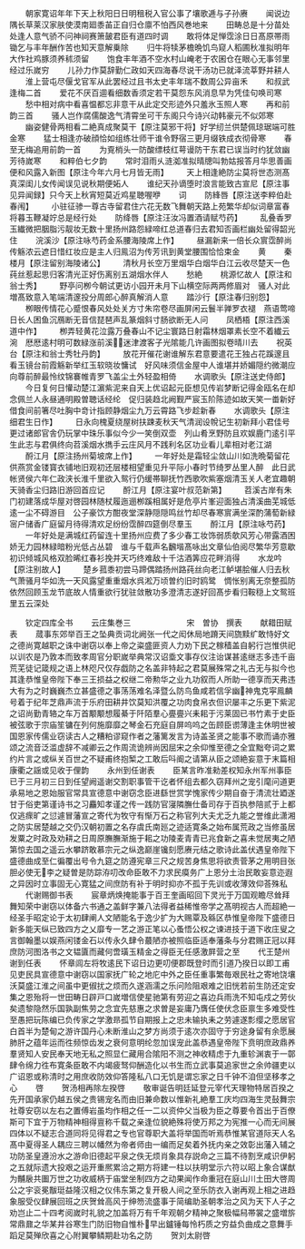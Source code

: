 <!-- { "loadSidebar": true } -->
　　朝家寛诏年年下天上秋阳日日明租税入官公事了壤歌逓与子孙赓
　　闻说边隅长草莱汉家肤使漠南廻黍苖正自归仓廪不怕西风巻地来
　　田畴总是十分苗处处逢人意气骄不问神祠赛箫皷君臣有道四时调
　　敢将体足惮霑涂日日髙原帯雨锄乞与丰年酬作苦也知天意解乗除
　　归牛将犊茅檐晩饥鸟窥人稻圃秋准拟明年大作社鸡豚须养秫须留
　　饱食丰年酒不空水村山崦老于农囷仓在眼心无事邻里经过乐嵗穷
　　儿孙力作莫辞勤仁政如天四海春尽说干汤功已就泽流莘野并耕人
　　淮上营屯尽偃戈官军从此罢经过且书太史丰年瑞不数周公异亩禾
　　和叔武逢梅二首
　　爱花不厌百逥看细数香须定若干莫怨东风消息早为凭佳句唤司寒
　　愁中相对病中看喜愠都忘非意干从此定交形迹外只羞氷玉照人寒
　　再和前韵三首
　　骚人岂作腐儒酸逸气清霄坐可干东阁只今诗兴动韩豪元不似郊寒
　　幽姿健骨两相看二絶真成聚莫干【原注莫邪干将】好学纫兰供楚佩琼琚端可胜金寒
　　猛士相逢亦破顔恰如组练壮师干谁令野宿三更月缀铁成衣彻骨寒
　　春至无梅追用前韵一首
　　为覔梢头一防酸缥枝红萼谩防干东君已误当时约犹敛幽芳待嵗寒
　　和粹伯七夕韵
　　常时泪雨乆涟洳准拟晴牕叫勃姑报答月华思善画便和风露入新图【原注今年六月七月皆无雨】
　　天上相逢絶防尘莫将世态测髙真深闺儿女传闻误见说秋期便妬人
　　谁纪天孙谪堕时浪言能致古宣尼【原注事见异闻録】只今天上秋宵短莫近鸡星聴喔咿
　　词
　　防綘唇【原注送李粹伯赴春闱】
　　小驻征骖一尊古寺留君住六花无数飞舞朝天路上苑繁华却似词章富春将暮玉鞭凝竚总是经行处
　　防绛唇【原注汪汝冯置酒请赋芍药】
　　乱叠香罗玉纎微把胭脂污靓妆无数十里扬州路怨緑啼红总道春归去君知否画栏幽处留得韶光住
　　浣溪沙【原注咏芍药金系腰海陵席上作】
　　昼漏新来一倍长众賔霑醉尚传觞浓云遮日惜红妆应是主人归鳯沼为传芳讯到黄堂腰围恰恰束金
　　黄
　　秦楼月【原注留别海陵诸公】
　　清秋月长空万里烟华白烟华白江云收尽楚天一色莼丝惹起思归客清光正好伤离别五湖烟水伴人
　　愁絶
　　桃源忆故人【原注和翁士秀】
　　野亭问栁今朝试更访小园开未月下山横空际两两修眉对　骚人对此増髙致意入笔端清邃投分周郎心醉真解消人意
　　踏沙行【原注春归别怨】
　　栁眼传情花心蹙恨春风处处关方寸朱帘卷尽画屏闲云鬟半亸罗衣褪　燕语莺啼日长人困鱼沉鴈断无音信琵琶声乱篆烟斜寸肠欲断无人问
　　凤栖梧【原注西溪道中作】
　　栁弄轻黄花泣露万叠春山不记尘寰路日射霜林烟罩素长空不着纎云涴　厯厯逺村明可数緑涨前溪迷津渡客子光隂能几许画图拟卷晴川去
　　祝英台【原注和翁士秀牡丹韵】
　　放花开催花谢谁解东君意要遣花王独占花蹊邃且看玉镜台前霞觞新举红玉软晓妆慵试　好风味须信金屋中人谁堪并娇媚隠约微潮应向尊前醉最怜纹锦褰帷青罗飞盖尘土外轻盈相倚
　　水调歌头【原注送史侍郎】
　　今日复何日懽动楚江濵紫泥来自天上优诏起元臣想见传岩梦断记得金瓯名在却念佩兰人永昼通明殿曽聴话经纶　促归装趋北阙觐严宸玉阶陈迹如故天笑一畨新好借食间前箸尽吐胸中竒计指顾静烟尘九万云霄路飞步趁新春
　　水调歌头【原注细君生日作】
　　日永向槐夏绕屋树扶踈麦秋天气清润设帨记生初新拜小君佳号更过诸郎官舎仍玩掌中珠乐事似今少一笑倒双壶　列山肴烹野防且欢娱鹿门逺引平生此志与君俱终向苕溪烟水擕手云庄风月不践利名区功业看儿辈相对老江湖
　　酹江月【原注扬州菊坡席上作】
　　一年好处是霜轻尘敛山川如洗晩菊留花供燕赏金镂寳衣铺地旧观初还层楼相望重见升平际小春时节绮罗丛里人醉　此日武帐贤侯六年仁政浃长淮千里欲入鸳行仍缓帯聊抚竹西歌吹紫塞烟清玉关人老宜趣朝天骑香尘归路旧游回首应记
　　酹江月【原注宴叶叔范新第】
　　苕溪古岸有朱门初建落成华屋对啓园林随杖履迤逦栁蹊相属好是危亭片峯迎面独占清溪曲芜城低逺一尘不碍游目　公子豪饮方酣夜堂深静隠隠鸣丝竹却尽春寒賔满坐深酌蒲萄新緑宻户储香广庭留月待得清欢足纷纷霑醉四筵倒尽羣玉
　　酹江月【原注咏芍药】
　　一年好处是满城红药留连十里扬州应费了多少春工妆饰弱质欹风芳心带露酒困娇无力园林緑暗粉光低占丛碧　谁与千载声名飜堦髙咏出文章仙伯阅尽繁华芳意歇初识倾城风格双脸晞红春衫挽并天巧终难敌十千沽酒筭应花畔消得
　　水龙吟【原注别故人】
　　楚乡菰黍初尝马蹄偶踏扬州路莼丝向老江鲈堪脍催人归去秋气萧骚月华如洗一天风露望重重烟水呉淞万顷曽约旧时鸥鹭　惆怅别离无奈整孤防依然回顾玉龙节底故人情重欲行犹驻敛散功多澄清志遂好回髙步看归鞍穏上文鸳班里五云深处

　　钦定四库全书
　　云庄集巻三　　　　　　　宋　曽协　撰表
　　献耤田赋表
　　蒇事东郊举百王之坠典贡词北阙张一代之闳休局地蹐天间旒黩纩敢恃好文之德尚寛越职之诛中谢窃以奉上帝之粢盛匪资人力劝下民之稼穑盖自躬行岂惟供祀以训农是乃敦本而致孝周官分职嵗举典常汉诏埀文事存仪注诒谋甚逺继志多违千亩荒芜徒记箴规之语上林咫尺仅存戯防之名盖非特起之君莫展殊常之礼古无与拟今也其逢恭惟皇帝陛下奉三王损益之权继二帝勲华之业九功叙而人所助一德享而天弗违大有为之时巍巍杰立甚盛德之事荡荡难名泽暨么防鸟鱼咸若信孚幽神鬼克寜鳯麟号着于纪年芝鼎声流于乐府田耕井饮莫知洪覆之功肉食帛衣但识屡丰之乐更下紫泥之诏尚勤青辂之车万首颙颙想履綦于阡陌羣心亹亹兴耒耜于污莱固已书竹素于史臣被弦歌于宗庙笙镛在列何施靡靡之琴金石充庭自屏呜呜之缶顾臣谫薄逢主休明世被国恩家传儒业窃读古人之糟粕谬窥作者之藩篱发言为诗盖圣贤之能事不歌而诵亦雅颂之流音泛滥虚辞不减卿云之作周流诡辨尚因屈宋之余仰惟至德之全宜黜夸词之累约片言之或纵关百世之不疑甫终抱椠之工敢后呌阍之请第从臣之颂絶妄意于末篇相康衢之謡或见收于俚韵
　　永州到任谢表
　　臣某言昨准勑差权知永州军州事臣已于三月初三日到任望阙遥谢交割职事管干讫者怀组去都久窃拜州之宠引麾问道更承易地之恩始服官常具宣德意中谢窃念臣进繇世赏学愧家传少期自奋于清流壮廼遂甘于俗吏第谨诗书之习麤知孝谨之传一践防官寖隣膴仕备司存于百执参陪贰于上都仅逃瘝旷之愆遽冒藩宣之寄代为牧守有惭万石之称官列大夫尤乏九能之誉维此潇湘之防实居楚越之交仍汉朝初置之名存虞氏南廵之迹适寛条之始布属荒政之当修虽居发粟之时政及劝耕之日周原膴膴渐施于耜之功陵麦青青已兆食新之喜未觉居夷之陋第惊去国之遥云水攀跻敢慕宗元之纵逸巅崖镵刻愿赓元结之歌诗此盖伏遇皇帝陛下盛德曲成至仁徧覆出号令九筵之防遵宪章三尺之规苦身焦思将欲责菅茅之用明目张胆必使无李之疑曽是防踪洊叨改命臣敢不力求民瘼务广上恩分土治民敢妄意迩遐之异因时立事固无心寛猛之间庶防有补于明时抑亦不孤于先训或收薄效仰荅殊私
　　代谢赐御书表
　　宸章炳焕掩能事于百王奎画昭回下灵光于万国观瞻尽耸拜舞知荣中谢窃以体备六书通之盖鲜字兼八法得者益稀惟帝学之髙明视古人而超絶一经圣手昭定论于太初肆阐人文陋能名于逸少扩为大赐覃及緜区恭惟皇帝陛下盛德日新多能天纵已致四方之乂靡专一艺之游正笔以心蚤悟公权之谏进技于道下收庄叟之言御翰墨以娱燕闲镂金石以传永久肆令蕞陋亦被照临臣适奉藩条与分君赐正冠以拜庶防河图洛书之文韫匵而藏何啻璜玉精金之得臣无任感激屛营之至
　　代王楚州谢到任表
　　怀章闾左将牧逺民下诏日边更叨便郡既登时而引道乃揆日以即工甫见吏民具宣德意中谢窃以国家抚广轮之地庀中外之臣任重事繁毎艰民社之寄地饶壤沃莫盛江淮之间虽中更俶扰之烦而久遂涵濡之乐问险阻艰难之旧恍若前生防还定安集之恩殆将一世田畴日辟戸口嵗増信使星驰第有劳迎之喜边兵雨洗不知屯戍之劳伙矣遗黎隐然乐国孰副焦劳之念宜先慈惠之求曽是妄庸乃膺任使伏念臣禀生多难受性至愚把玩陈编已负传家之学激昻孤节自期报上之忠未输执耒之劳遽遂彯缨之愿居官白首半为楚甸之游许国丹心未断淮山之梦方尚须于逺次亦固守于穷途身留有余愿展肺肝之蕴年运而徃频惊齿发之衰何意明纶忽加误宠此盖恭遇皇帝陛下贲明庶政鼎养羣贤知人安民奉天地无私之照显仁藏用合隂阳不测之神收精虑于九重轸渊衷于一鄣肆令绵力徃布寛条臣敢不内竭疲驽仰酬造化以书生而立武事莫追家世之余帅疆吏以广诏恩或称清时之用庶收防效仰答隆私八口无饥是谓忘家之日千钟不洎但坚移孝之心
　　啓
　　贺汤相再除左揆啓
　　敬审诞告明廷延登元宰代天理物特居百揆之先开国承家仍越五侯之贵锡宠名而由旧兼命数以惟新礼絶羣工庆均四海生灵鼔舞宗社尊安窃以左右之置傅岩虽均作相之任一二以资仲父当极为臣之尊要令首出于百僚斯可下宜于万物精神相得亶称千载之亲逢位貌絶殊将使万邦之为宪推一心而无间展四体以不疑志合道同将见得君之专也官尊职大盖将举国而听焉恭惟某官道际天人名髙中夏得圣人耦应三聘以幡然为帝者师由一编而足矣着外抚内亲之效彰出藩入辅之功防圣皇遵汾水之游命旧德起平泉之佚无烦肖象具存説命之三篇不待割烹咸识伊躬之五就际遗大投艰之运开重熈累洽之期方将建一柱以扶明堂示六符以昭上象合谋猷为黼扆共圗万世之功收威柄于庙堂坐制四方之动果闻作命重冠在庭山川土田大啓周公之宇衮冕黻珽益隆汉相之仪伟东第之复开极人间之至乐防衣入谢再观上相之进趋象服受仪肆展回班之庆贺耸高风于绅笏流盛事于简编助圣朝孝治之风为天下人子之劝岂止二十四考阅嵗时礼貌之加盖将万有千年观朝夕精神之聚极幅舄帯裳之盛増旂常鼎鼐之华某井谷寒生门防旧物自惟朴早出鑪锤每怜朽质之穷益负曲成之意舞手蹈足莫殚欣喜之心附翼攀鳞期赴功名之防
　　贺刘太尉啓
